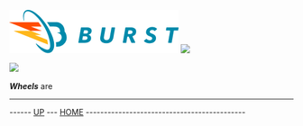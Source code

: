 ![Burst](../../doc/burst_small.png "")  ![](./zap_small.png "")

![](./wheels.png "")

___Wheels___ are


---
------ [UP](../readme.md) ---  [HOME](../../readme.md) --------------------------------------------
